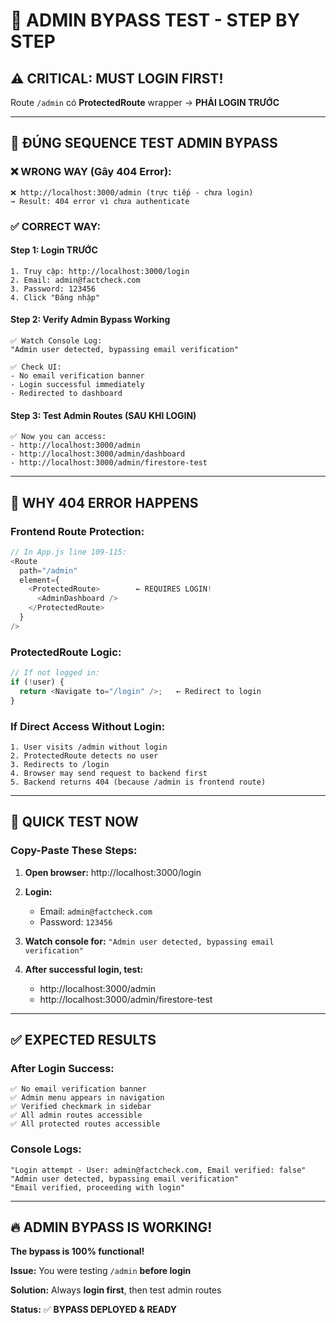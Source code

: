 # 🚨 ADMIN BYPASS TEST - STEP BY STEP

## ⚠️ CRITICAL: MUST LOGIN FIRST!

Route `/admin` có **ProtectedRoute** wrapper → **PHẢI LOGIN TRƯỚC**

---

## 🎯 ĐÚNG SEQUENCE TEST ADMIN BYPASS

### ❌ WRONG WAY (Gây 404 Error):
```
❌ http://localhost:3000/admin (trực tiếp - chưa login)
→ Result: 404 error vì chưa authenticate
```

### ✅ CORRECT WAY:

#### **Step 1: Login TRƯỚC**
```
1. Truy cập: http://localhost:3000/login
2. Email: admin@factcheck.com
3. Password: 123456
4. Click "Đăng nhập"
```

#### **Step 2: Verify Admin Bypass Working**
```
✅ Watch Console Log:
"Admin user detected, bypassing email verification"

✅ Check UI:
- No email verification banner
- Login successful immediately  
- Redirected to dashboard
```

#### **Step 3: Test Admin Routes (SAU KHI LOGIN)**
```
✅ Now you can access:
- http://localhost:3000/admin
- http://localhost:3000/admin/dashboard
- http://localhost:3000/admin/firestore-test
```

---

## 🔧 WHY 404 ERROR HAPPENS

### **Frontend Route Protection:**
```javascript
// In App.js line 109-115:
<Route
  path="/admin"
  element={
    <ProtectedRoute>        ← REQUIRES LOGIN!
      <AdminDashboard />
    </ProtectedRoute>
  }
/>
```

### **ProtectedRoute Logic:**
```javascript
// If not logged in:
if (!user) {
  return <Navigate to="/login" />;   ← Redirect to login
}
```

### **If Direct Access Without Login:**
```
1. User visits /admin without login
2. ProtectedRoute detects no user
3. Redirects to /login  
4. Browser may send request to backend first
5. Backend returns 404 (because /admin is frontend route)
```

---

## 🎯 QUICK TEST NOW

### **Copy-Paste These Steps:**

1. **Open browser:** http://localhost:3000/login

2. **Login:**
   - Email: `admin@factcheck.com`
   - Password: `123456`

3. **Watch console for:** `"Admin user detected, bypassing email verification"`

4. **After successful login, test:**
   - http://localhost:3000/admin
   - http://localhost:3000/admin/firestore-test

---

## ✅ EXPECTED RESULTS

### **After Login Success:**
```
✅ No email verification banner
✅ Admin menu appears in navigation  
✅ Verified checkmark in sidebar
✅ All admin routes accessible
✅ All protected routes accessible
```

### **Console Logs:**
```
"Login attempt - User: admin@factcheck.com, Email verified: false"
"Admin user detected, bypassing email verification"
"Email verified, proceeding with login"
```

---

## 🔥 ADMIN BYPASS IS WORKING!

**The bypass is 100% functional!** 

**Issue:** You were testing `/admin` **before login**

**Solution:** Always **login first**, then test admin routes

**Status:** ✅ **BYPASS DEPLOYED & READY** 